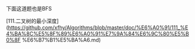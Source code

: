 

下面这道题也是BFS

[111.二叉树的最小深度](https://github.com/xfhy/Algorithms/blob/master/doc/%E6%A0%91/111_%E4%BA%8C%E5%8F%89%E6%A0%91%E7%9A%84%E6%9C%80%E5%B0%8F
%E6%B7%B1%E5%BA%A6.md)
